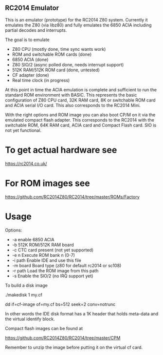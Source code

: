 ## RC2014 Emulator

This is an emulator (prototype) for the RC2014 Z80 system. Currently it
emulates the Z80 (via libz80) and fully emulates the 6850 ACIA including
partial decodes and interrupts.

The goal is to emulate
- Z80 CPU (mostly done, time sync wants work)
- ROM and switchable ROM cards (done)
- 6850 ACIA (done)
- Z80 SIO/2 (async polled done, needs interrupt support)
- 512K RAM/512K ROM card (done, untested)
- CF adapter (done)
- Real time clock (in progress)

At this point in time the ACIA emulation is complete and sufficient to run
the standard ROM environment with BASIC. This represents the basic
configuration of Z80 CPU card, 32K RAM card, 8K or switchable ROM card and
ACIA serial I/O card. This also corresponds to the RC2014 Mini.

With the right options and ROM image you can also boot CP/M on it via the
emulated compact flash adapter. This corresponds to the RC2014 with the
switchable ROM, 64K RAM card, ACIA card and Compact Flash card. SIO is not
yet functional.

# To get actual hardware see

https://rc2014.co.uk/

# For ROM images see

https://github.com/RC2014Z80/RC2014/tree/master/ROMs/Factory

# Usage

Options:
- -a		enable 6850 ACIA
- -b		512K ROM/512K RAM board
- -c		CTC card present (not yet supported)
- -e n		Execute ROM bank n (0-7)
- -i path	Enable IDE and use this file
- -m board	Board type (z80 for default rc2014 or sc108)
- -r path	Load the ROM image from this path
- -s		Enable the SIO/2 (no IRQ support yet)

To build a disk image

./makedisk 1 my.cf

dd if=cf-image of=my.cf bs=512 seek=2 conv=notrunc

In other words the IDE disk format has a 1K header that holds meta-data and
the virtual identify block.

Compact flash images can be found at

https://github.com/RC2014Z80/RC2014/tree/master/CPM

Remember to unzip the image before putting it on the virtual cf card.
